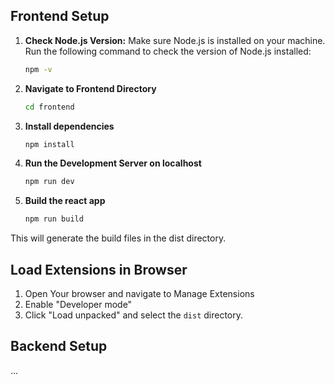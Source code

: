 
## Frontend Setup
1. **Check Node.js Version:**
   Make sure Node.js is installed on your machine. Run the following command to check the version of Node.js installed:
   ```bash
   npm -v
2. **Navigate to Frontend Directory**
    ```bash
    cd frontend
3. **Install dependencies**
    ```bash
    npm install
4. **Run the Development Server on localhost**
    ```bash
    npm run dev
4. **Build the react app**
    ```bash
    npm run build
This will generate the build files in the dist directory.

## Load Extensions in Browser
1. Open Your browser and navigate to Manage Extensions
2. Enable "Developer mode" 
3. Click "Load unpacked" and select the `dist` directory.

## Backend Setup
...

